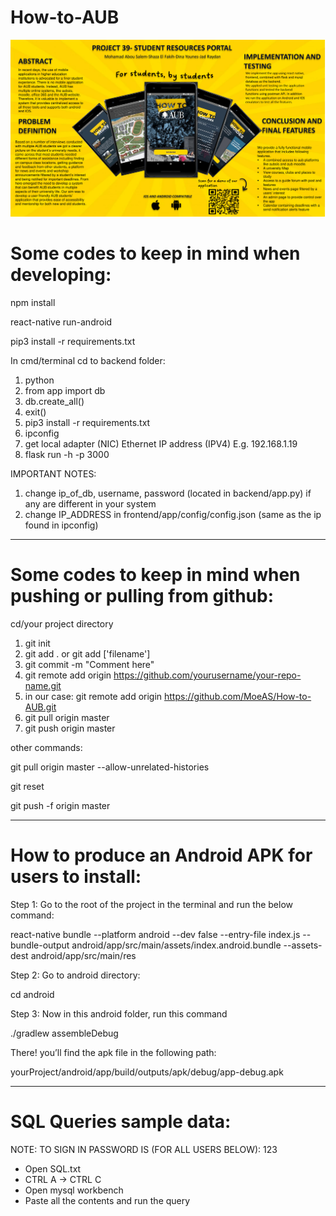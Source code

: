 # How-to-AUB


![alt text](https://github.com/MoeAS/FYP-How-to-AUB/blob/master/poster-fyp.png?raw=true)



# Some codes to keep in mind when developing:

npm install

react-native run-android

pip3 install -r requirements.txt

In cmd/terminal cd to backend folder:

 1) python
 2) from app import db
 3) db.create_all()
 4) exit()
 5) pip3 install -r requirements.txt
 6) ipconfig
 7) get local adapter (NIC) Ethernet IP address (IPV4) E.g. 192.168.1.19
 8) flask run -h <INSERT FOUND IP HERE> -p 3000
 
 
 IMPORTANT NOTES:
 
  1) change ip_of_db, username, password (located in backend/app.py) if any are different in your system
  2) change IP_ADDRESS in frontend/app/config/config.json (same as the ip found in ipconfig)


------------------------------------------------------------------------------------

# Some codes to keep in mind when pushing or pulling from github:

 cd/your project directory

 1) git init
 2) git add . or git add ['filename']
 3) git commit -m "Comment here"
 4) git remote add origin https://github.com/yourusername/your-repo-name.git
 5) in our case: git remote add origin https://github.com/MoeAS/How-to-AUB.git
 6) git pull origin master
 7) git push origin master

other commands:

git pull origin master --allow-unrelated-histories

git reset

git push -f origin master

------------------------------------------------------------------------------------

# How to produce an Android APK for users to install:

Step 1: Go to the root of the project in the terminal and run the below command:

react-native bundle --platform android --dev false --entry-file index.js --bundle-output android/app/src/main/assets/index.android.bundle --assets-dest android/app/src/main/res

Step 2: Go to android directory:

cd android

Step 3: Now in this android folder, run this command

./gradlew assembleDebug

There! you’ll find the apk file in the following path:

yourProject/android/app/build/outputs/apk/debug/app-debug.apk

------------------------------------------------------------------------------------

# SQL Queries sample data:

NOTE: TO SIGN IN PASSWORD IS (FOR ALL USERS BELOW): 123

- Open SQL.txt
- CTRL A -> CTRL C
- Open mysql workbench
- Paste all the contents and run the query
